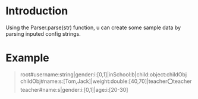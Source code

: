 # Introduction
Using the Parser.parse(str)  function, u can create some sample data by parsing inputed config strings.

# Example
>    root#username:string|gender:i:[0,1]|inSchool:b|child:object:childObj
>    childObj#name:s:[Tom,Jack]|weight:double:[40,70]|teacher:o:teacher
>    teacher#name:s|gender:i:[0,1]|age:i:[20-30]

